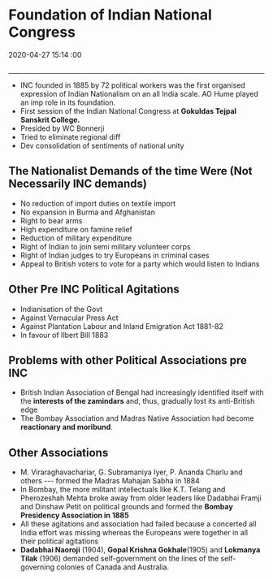# Foundation of Indian National Congress

2020-04-27 15:14 :00

```toc
```

---

- INC founded in 1885 by 72 political workers was the first organised expression of Indian Nationalism on an all India scale. AO Hume played an imp role in its foundation.
- First session of the Indian National Congress at **Gokuldas Tejpal Sanskrit College.**
- Presided by WC Bonnerji
- Tried to eliminate regional diff
- Dev consolidation of sentiments of national unity

## The Nationalist Demands of the time Were (Not Necessarily INC demands)

- No reduction of import duties on textile import
- No expansion in Burma and Afghanistan
- Right to bear arms
- High expenditure on famine relief
- Reduction of military expenditure
- Right of Indian to join semi military volunteer corps
- Right of Indian judges to try Europeans in criminal cases
- Appeal to British voters to vote for a party which would listen to Indians

## Other Pre INC Political Agitations

- Indianisation of the Govt
- Against Vernacular Press Act
- Against Plantation Labour and Inland Emigration Act 1881-82
- In favour of Ilbert Bill 1883

## Problems with other Political Associations pre INC

- British Indian Association of Bengal had increasingly identified itself with the **interests of the zamindars** and, thus, gradually lost its anti-British edge
- The Bombay Association and Madras Native Association had become **reactionary and moribund**.

## Other Associations

- M. Viraraghavachariar, G. Subramaniya Iyer, P. Ananda Charlu and others --- formed the Madras Mahajan Sabha in 1884
- In Bombay, the more militant intellectuals like K.T. Telang and Pherozeshah Mehta broke away from older leaders like Dadabhai Framji and Dinshaw Petit on political grounds and formed the **Bombay Presidency Association in 1885**
- All these agitations and association had failed because a concerted all India effort was missing whereas the Europeans were together in all their political agitations
- **Dadabhai Naoroji** (1904), **Gopal Krishna Gokhale**(1905) and **Lokmanya Tilak** (1906) demanded self-government on the lines of the self-governing colonies of Canada and Australia.
